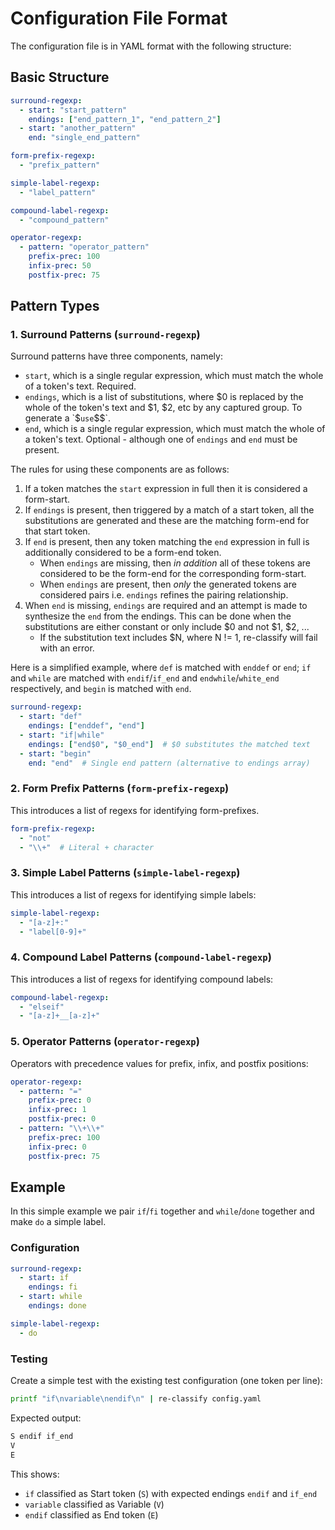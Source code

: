 # Configuration File Format

The configuration file is in YAML format with the following structure:

## Basic Structure

```yaml
surround-regexp:
  - start: "start_pattern"
    endings: ["end_pattern_1", "end_pattern_2"]
  - start: "another_pattern"
    end: "single_end_pattern"

form-prefix-regexp:
  - "prefix_pattern"

simple-label-regexp:
  - "label_pattern"

compound-label-regexp:
  - "compound_pattern"

operator-regexp:
  - pattern: "operator_pattern"
    prefix-prec: 100
    infix-prec: 50
    postfix-prec: 75
```

## Pattern Types

### 1. Surround Patterns (`surround-regexp`)

Surround patterns have three components, namely:

- `start`, which is a single regular expression, which must match the whole
  of a token's text. Required.
- `endings`, which is a list of substitutions, where $0 is replaced by the
  whole of the token's text and $1, $2, etc by any captured group. To generate
  a `$` use `$$`.
- `end`, which is a single regular expression, which must match the whole of a
  token's text. Optional - although one of `endings` and `end` must be present.

The rules for using these components are as follows:

1. If a token matches the `start` expression in full then it is considered a
   form-start. 
2. If `endings` is present, then triggered by a match of a start token, all the
   substitutions are generated and these are the matching form-end for that
   start token.
3. If `end` is present, then any token matching the `end` expression in 
   full is additionally considered to be a form-end token. 
    - When `endings` are missing, then _in addition_ all of these tokens 
      are considered to be the form-end for the corresponding form-start.
    - When `endings` are present, then _only_ the generated tokens are
      considered pairs i.e. `endings` refines the pairing relationship.
4. When `end` is missing, `endings` are required and an attempt is made to
   synthesize the `end` from the endings. This can be done when the 
   substitutions are either constant or only include $0 and not $1, $2, ...
    - If the substitution text includes $N, where N != 1, re-classify
      will fail with an error.



Here is a simplified example, where `def` is matched with `enddef` or `end`;
`if` and `while` are matched with `endif`/`if_end` and `endwhile`/`white_end`
respectively, and `begin` is matched with `end`.
```yaml
surround-regexp:
  - start: "def"
    endings: ["enddef", "end"]
  - start: "if|while"
    endings: ["end$0", "$0_end"]  # $0 substitutes the matched text
  - start: "begin"
    end: "end"  # Single end pattern (alternative to endings array)
```

### 2. Form Prefix Patterns (`form-prefix-regexp`)

This introduces a list of regexs for identifying form-prefixes.

```yaml
form-prefix-regexp:
  - "not"
  - "\\+"  # Literal + character
```

### 3. Simple Label Patterns (`simple-label-regexp`)

This introduces a list of regexs for identifying simple labels:

```yaml
simple-label-regexp:
  - "[a-z]+:"
  - "label[0-9]+"
```

### 4. Compound Label Patterns (`compound-label-regexp`)

This introduces a list of regexs for identifying compound labels:

```yaml
compound-label-regexp:
  - "elseif"
  - "[a-z]+__[a-z]+"
```

### 5. Operator Patterns (`operator-regexp`)

Operators with precedence values for prefix, infix, and postfix positions:

```yaml
operator-regexp:
  - pattern: "="
    prefix-prec: 0
    infix-prec: 1
    postfix-prec: 0
  - pattern: "\\+\\+"
    prefix-prec: 100
    infix-prec: 0
    postfix-prec: 75
```

## Example

In this simple example we pair `if`/`fi` together and `while`/`done` together
and make `do` a simple label.

### Configuration

```yaml
surround-regexp:
  - start: if
    endings: fi
  - start: while
    endings: done

simple-label-regexp:
  - do
```

### Testing

Create a simple test with the existing test configuration (one token per line):

```bash
printf "if\nvariable\nendif\n" | re-classify config.yaml
```

Expected output:
```txt
S endif if_end
V
E
```

This shows:
- `if` classified as Start token (`S`) with expected endings `endif` and `if_end`
- `variable` classified as Variable (`V`)  
- `endif` classified as End token (`E`)
